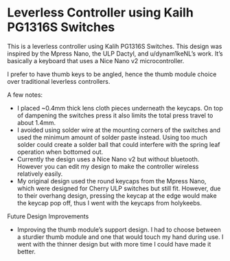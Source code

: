 # Leverless Controller using Kailh PG1316S Switches

This is a leverless controller using Kalih PG1316S Switches. This design was inspired by the Mpress Nano, the ULP Dactyl, and u/dynam1keNL’s work. It’s basically a keyboard that uses a Nice Nano v2 microcontroller.

I prefer to have thumb keys to be angled, hence the thumb module choice over traditional leverless controllers.

A few notes:

- I placed ~0.4mm thick lens cloth pieces underneath the keycaps. On top of dampening the switches press it also limits the total press travel to about 1.4mm.
- I avoided using solder wire at the mounting corners of the switches and used the minimum amount of solder paste instead. Using too much solder could create a solder ball that could interfere with the spring leaf operation when bottomed out.
- Currently the design uses a Nice Nano v2 but without bluetooth. However you can edit my design to make the controller wireless relatively easily.
- My original design used the round keycaps from the Mpress Nano, which were designed for Cherry ULP switches but still fit. However, due to their overhang design, pressing the keycap at the edge would make the keycap pop off, thus I went with the keycaps from holykeebs.

Future Design Improvements

- Improving the thumb module’s support design. I had to choose between a sturdier thumb module and one that would touch my hand during use. I went with the thinner design but with more time I could have made it better.  
